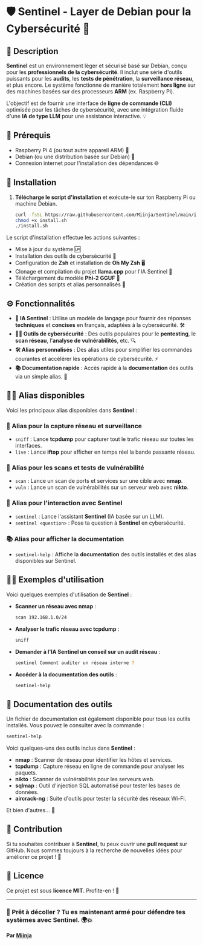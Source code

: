 
# 🛡️ **Sentinel** - Layer de Debian pour la Cybersécurité 🚀

## 🌟 Description

**Sentinel** est un environnement léger et sécurisé basé sur Debian, conçu pour les **professionnels de la cybersécurité**. Il inclut une série d'outils puissants pour les **audits**, les **tests de pénétration**, la **surveillance réseau**, et plus encore. Le système fonctionne de manière totalement **hors ligne** sur des machines basées sur des processeurs **ARM** (ex. Raspberry Pi).

L'objectif est de fournir une interface de **ligne de commande (CLI)** optimisée pour les tâches de cybersécurité, avec une intégration fluide d'une **IA de type LLM** pour une assistance interactive. 💡

## 📝 Prérequis

- Raspberry Pi 4 (ou tout autre appareil ARM) 🍓
- Debian (ou une distribution basée sur Debian) 🐧
- Connexion internet pour l'installation des dépendances 🌐

## 🚀 Installation

1. **Télécharge le script d'installation** et exécute-le sur ton Raspberry Pi ou machine Debian.

   ```bash
   curl -fsSL https://raw.githubusercontent.com/Miinja/Sentinel/main/install.sh -o install.sh
   chmod +x install.sh
   ./install.sh
   ```

Le script d'installation effectue les actions suivantes :

- Mise à jour du système 🆙
- Installation des outils de cybersécurité 🔐
- Configuration de **Zsh** et installation de **Oh My Zsh** 🖥️
- Clonage et compilation du projet **llama.cpp** pour l'IA Sentinel 🤖
- Téléchargement du modèle **Phi-2 GGUF** 🧠
- Création des scripts et alias personnalisés 🔧

## ⚙️ Fonctionnalités

- **💬 IA Sentinel** : Utilise un modèle de langage pour fournir des réponses **techniques** et **concises** en français, adaptées à la cybersécurité. 🛠️
- **🕵️‍♂️ Outils de cybersécurité** : Des outils populaires pour le **pentesting**, le **scan réseau**, l'**analyse de vulnérabilités**, etc. 🔍
- **🛠️ Alias personnalisés** : Des alias utiles pour simplifier les commandes courantes et accélérer les opérations de cybersécurité. ⚡
- **📚 Documentation rapide** : Accès rapide à la **documentation** des outils via un simple alias. 📄


## 🧑‍💻 Alias disponibles

Voici les principaux alias disponibles dans **Sentinel** :

### 📡 Alias pour la capture réseau et surveillance

* `sniff` : Lance **tcpdump** pour capturer tout le trafic réseau sur toutes les interfaces.
* `live` : Lance **iftop** pour afficher en temps réel la bande passante réseau.

### 🔎 Alias pour les scans et tests de vulnérabilité

* `scan` : Lance un scan de ports et services sur une cible avec **nmap**.
* `vuln` : Lance un scan de vulnérabilités sur un serveur web avec **nikto**.

### 💬 Alias pour l'interaction avec **Sentinel**

* `sentinel` : Lance l'assistant **Sentinel** (IA basée sur un LLM).
* `sentinel <question>` : Pose ta question à **Sentinel** en cybersécurité.

### 📚 Alias pour afficher la documentation

* `sentinel-help` : Affiche la **documentation** des outils installés et des alias disponibles sur Sentinel.

## 👨‍💻 Exemples d'utilisation

Voici quelques exemples d'utilisation de **Sentinel** :

* **Scanner un réseau avec nmap** :

  ```bash
  scan 192.168.1.0/24
  ```

* **Analyser le trafic réseau avec tcpdump** :

  ```bash
  sniff
  ```

* **Demander à l'IA Sentinel un conseil sur un audit réseau** :

  ```bash
  sentinel Comment auditer un réseau interne ?
  ```

* **Accéder à la documentation des outils** :

  ```bash
  sentinel-help
  ```

## 📖 Documentation des outils

Un fichier de documentation est également disponible pour tous les outils installés. Vous pouvez le consulter avec la commande :

```bash
sentinel-help
```

Voici quelques-uns des outils inclus dans **Sentinel** :

* **nmap** : Scanner de réseau pour identifier les hôtes et services.
* **tcpdump** : Capture réseau en ligne de commande pour analyser les paquets.
* **nikto** : Scanner de vulnérabilités pour les serveurs web.
* **sqlmap** : Outil d'injection SQL automatisé pour tester les bases de données.
* **aircrack-ng** : Suite d'outils pour tester la sécurité des réseaux Wi-Fi.

Et bien d'autres... 🔧

## 👐 Contribution

Si tu souhaites contribuer à **Sentinel**, tu peux ouvrir une **pull request** sur GitHub. Nous sommes toujours à la recherche de nouvelles idées pour améliorer ce projet ! 🚀

## 📄 Licence

Ce projet est sous **licence MIT**. Profite-en ! 🎉

---

### 🚀 Prêt à décoller ? Tu es maintenant armé pour défendre tes systèmes avec **Sentinel**. 🌍💥
**Par [Miinja](https://github.com/Miinja)**

